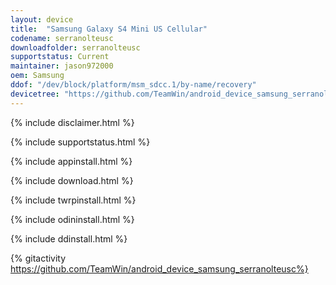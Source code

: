 ```yaml
---
layout: device
title:  "Samsung Galaxy S4 Mini US Cellular"
codename: serranolteusc
downloadfolder: serranolteusc
supportstatus: Current
maintainer: jason972000
oem: Samsung
ddof: "/dev/block/platform/msm_sdcc.1/by-name/recovery"
devicetree: "https://github.com/TeamWin/android_device_samsung_serranolteusc"
---
```


{% include disclaimer.html %}

{% include supportstatus.html %}

{% include appinstall.html %}

{% include download.html %}

{% include twrpinstall.html %}

{% include odininstall.html %}

{% include ddinstall.html %}

{% gitactivity  https://github.com/TeamWin/android_device_samsung_serranolteusc%}
